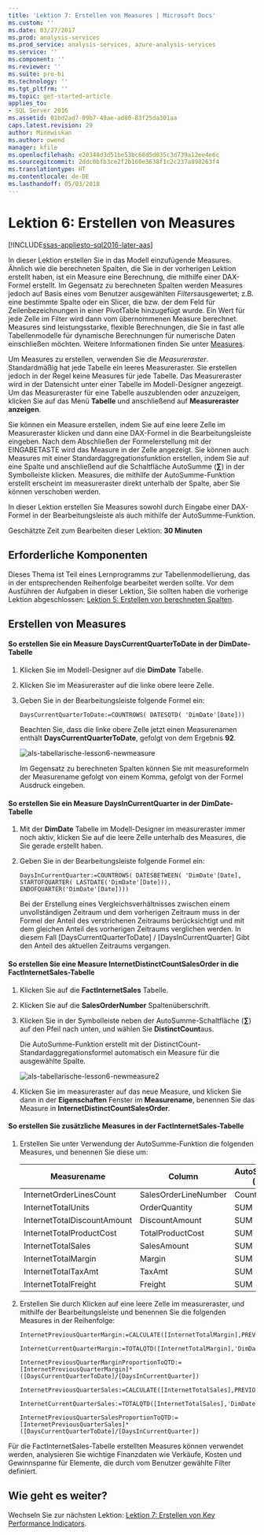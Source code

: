 ```yaml
---
title: 'Lektion 7: Erstellen von Measures | Microsoft Docs'
ms.custom: ''
ms.date: 03/27/2017
ms.prod: analysis-services
ms.prod_service: analysis-services, azure-analysis-services
ms.service: ''
ms.component: ''
ms.reviewer: ''
ms.suite: pro-bi
ms.technology: ''
ms.tgt_pltfrm: ''
ms.topic: get-started-article
applies_to:
- SQL Server 2016
ms.assetid: 01bd2ad7-09b7-49ae-ad80-83f25da301aa
caps.latest.revision: 29
author: Minewiskan
ms.author: owend
manager: kfile
ms.openlocfilehash: e20348d3d51be53bc68d5d035c3d739a12ee4e6c
ms.sourcegitcommit: 2ddc0bfb3ce2f2b160e3638f1c2c237a898263f4
ms.translationtype: HT
ms.contentlocale: de-DE
ms.lasthandoff: 05/03/2018
---
```

# <a name="lesson-6-create-measures"></a>Lektion 6: Erstellen von Measures
[!INCLUDE[ssas-appliesto-sql2016-later-aas](../includes/ssas-appliesto-sql2016-later-aas.md)]

In dieser Lektion erstellen Sie in das Modell einzufügende Measures. Ähnlich wie die berechneten Spalten, die Sie in der vorherigen Lektion erstellt haben, ist ein Measure eine Berechnung, die mithilfe einer DAX-Formel erstellt. Im Gegensatz zu berechneten Spalten werden Measures jedoch auf Basis eines vom Benutzer ausgewählten *Filters*ausgewertet; z.B. eine bestimmte Spalte oder ein Slicer, die bzw. der dem Feld für Zeilenbezeichnungen in einer PivotTable hinzugefügt wurde. Ein Wert für jede Zelle im Filter wird dann vom übernommenen Measure berechnet. Measures sind leistungsstarke, flexible Berechnungen, die Sie in fast alle Tabellenmodelle für dynamische Berechnungen für numerische Daten einschließen möchten. Weitere Informationen finden Sie unter [Measures](../analysis-services/tabular-models/measures-ssas-tabular.md).  
  
Um Measures zu erstellen, verwenden Sie die *Measureraster*. Standardmäßig hat jede Tabelle ein leeres Measureraster. Sie erstellen jedoch in der Regel keine Measures für jede Tabelle. Das Measureraster wird in der Datensicht unter einer Tabelle im Modell-Designer angezeigt. Um das Measureraster für eine Tabelle auszublenden oder anzuzeigen, klicken Sie auf das Menü **Tabelle** und anschließend auf **Measureraster anzeigen**.  
  
Sie können ein Measure erstellen, indem Sie auf eine leere Zelle im Measureraster klicken und dann eine DAX-Formel in die Bearbeitungsleiste eingeben. Nach dem Abschließen der Formelerstellung mit der EINGABETASTE wird das Measure in der Zelle angezeigt. Sie können auch Measures mit einer Standardaggregationsfunktion erstellen, indem Sie auf eine Spalte und anschließend auf die Schaltfläche AutoSumme (**∑**) in der Symbolleiste klicken. Measures, die mithilfe der AutoSumme-Funktion erstellt erscheint im measureraster direkt unterhalb der Spalte, aber Sie können verschoben werden.  
  
In dieser Lektion erstellen Sie Measures sowohl durch Eingabe einer DAX-Formel in der Bearbeitungsleiste als auch mithilfe der AutoSumme-Funktion.  
  
Geschätzte Zeit zum Bearbeiten dieser Lektion: **30 Minuten**  
  
## <a name="prerequisites"></a>Erforderliche Komponenten  
Dieses Thema ist Teil eines Lernprogramms zur Tabellenmodellierung, das in der entsprechenden Reihenfolge bearbeitet werden sollte. Vor dem Ausführen der Aufgaben in dieser Lektion, Sie sollten haben die vorherige Lektion abgeschlossen: [Lektion 5: Erstellen von berechneten Spalten](../analysis-services/lesson-5-create-calculated-columns.md).  
  
## <a name="create-measures"></a>Erstellen von Measures  
  
#### <a name="to-create-a-dayscurrentquartertodate-measure-in-the-dimdate-table"></a>So erstellen Sie ein Measure DaysCurrentQuarterToDate in der DimDate-Tabelle  
  
1.  Klicken Sie im Modell-Designer auf die **DimDate** Tabelle.  
  
2.  Klicken Sie im Measureraster auf die linke obere leere Zelle.  
  
3.  Geben Sie in der Bearbeitungsleiste folgende Formel ein:  
  
    ```
    DaysCurrentQuarterToDate:=COUNTROWS( DATESQTD( 'DimDate'[Date])) 
    ```
  
    Beachten Sie, dass die linke obere Zelle jetzt einen Measurenamen enthält **DaysCurrentQuarterToDate**, gefolgt von dem Ergebnis **92**.
    
      ![als-tabellarische-lesson6-newmeasure](../analysis-services/media/as-tabular-lesson6-newmeasure.png) 
    
    Im Gegensatz zu berechneten Spalten können Sie mit measureformeln der Measurename gefolgt von einem Komma, gefolgt von der Formel Ausdruck eingeben.

  
#### <a name="to-create-a-daysincurrentquarter-measure-in-the-dimdate-table"></a>So erstellen Sie ein Measure DaysInCurrentQuarter in der DimDate-Tabelle  
  
1.  Mit der **DimDate** Tabelle im Modell-Designer im measureraster immer noch aktiv, klicken Sie auf die leere Zelle unterhalb des Measures, die Sie gerade erstellt haben.  
  
2.  Geben Sie in der Bearbeitungsleiste folgende Formel ein:  
  
    ```
    DaysInCurrentQuarter:=COUNTROWS( DATESBETWEEN( 'DimDate'[Date], STARTOFQUARTER( LASTDATE('DimDate'[Date])), ENDOFQUARTER('DimDate'[Date])))
    ```
  
    Bei der Erstellung eines Vergleichsverhältnisses zwischen einem unvollständigen Zeitraum und dem vorherigen Zeitraum muss in der Formel der Anteil des verstrichenen Zeitraums berücksichtigt und mit dem gleichen Anteil des vorherigen Zeitraums verglichen werden. In diesem Fall [DaysCurrentQuarterToDate] / [DaysInCurrentQuarter] Gibt den Anteil des aktuellen Zeitraums vergangen.  
  
#### <a name="to-create-an-internetdistinctcountsalesorder-measure-in-the-factinternetsales-table"></a>So erstellen Sie eine Measure InternetDistinctCountSalesOrder in die FactInternetSales-Tabelle  
  
1.  Klicken Sie auf die **FactInternetSales** Tabelle.   
  
2.  Klicken Sie auf die **SalesOrderNumber** Spaltenüberschrift.  
  
3.  Klicken Sie in der Symbolleiste neben der AutoSumme-Schaltfläche (**∑**) auf den Pfeil nach unten, und wählen Sie **DistinctCount**aus.  
  
    Die AutoSumme-Funktion erstellt mit der DistinctCount-Standardaggregationsformel automatisch ein Measure für die ausgewählte Spalte.  
    
       ![als-tabellarische-lesson6-newmeasure2](../analysis-services/media/as-tabular-lesson6-newmeasure2.png)
  
4.  Klicken Sie im measureraster auf das neue Measure, und klicken Sie dann in der **Eigenschaften** Fenster im **Measurename**, benennen Sie das Measure in **InternetDistinctCountSalesOrder**. 
 
  
#### <a name="to-create-additional-measures-in-the-factinternetsales-table"></a>So erstellen Sie zusätzliche Measures in der FactInternetSales-Tabelle  
  
1.  Erstellen Sie unter Verwendung der AutoSumme-Funktion die folgenden Measures, und benennen Sie diese um:  
  
    |Measurename|Column|AutoSumme (∑)|Formel|  
    |----------------|----------|-----------------|-----------|  
    |InternetOrderLinesCount|SalesOrderLineNumber|Count|=COUNTA([SalesOrderLineNumber])|  
    |InternetTotalUnits|OrderQuantity|SUM|=SUM([OrderQuantity])|  
    |InternetTotalDiscountAmount|DiscountAmount|SUM|=SUM([DiscountAmount])|  
    |InternetTotalProductCost|TotalProductCost|SUM|=SUM([TotalProductCost])|  
    |InternetTotalSales|SalesAmount|SUM|=SUM([SalesAmount])|  
    |InternetTotalMargin|Margin|SUM|=SUM([Margin])|  
    |InternetTotalTaxAmt|TaxAmt|SUM|=SUM([TaxAmt])|  
    |InternetTotalFreight|Freight|SUM|=SUM([Freight])|  
  
2.  Erstellen Sie durch Klicken auf eine leere Zelle im measureraster, und mithilfe der Bearbeitungsleiste und benennen Sie die folgenden Measures in der Reihenfolge:  
  
      ```
      InternetPreviousQuarterMargin:=CALCULATE([InternetTotalMargin],PREVIOUSQUARTER('DimDate'[Date]))
      ```
      
      ```
      InternetCurrentQuarterMargin:=TOTALQTD([InternetTotalMargin],'DimDate'[Date])
      ```
  
      ```
      InternetPreviousQuarterMarginProportionToQTD:=[InternetPreviousQuarterMargin]*([DaysCurrentQuarterToDate]/[DaysInCurrentQuarter])
      ```
  
      ```
      InternetPreviousQuarterSales:=CALCULATE([InternetTotalSales],PREVIOUSQUARTER('DimDate'[Date]))
      ```
  
      ```
      InternetCurrentQuarterSales:=TOTALQTD([InternetTotalSales],'DimDate'[Date])
      ```
      
      ```
      InternetPreviousQuarterSalesProportionToQTD:=[InternetPreviousQuarterSales]*([DaysCurrentQuarterToDate]/[DaysInCurrentQuarter])
      ```
  
Für die FactInternetSales-Tabelle erstellten Measures können verwendet werden, analysieren Sie wichtige Finanzdaten wie Verkäufe, Kosten und Gewinnspanne für Elemente, die durch vom Benutzer gewählte Filter definiert.  
  
## <a name="whats-next"></a>Wie geht es weiter?
Wechseln Sie zur nächsten Lektion: [Lektion 7: Erstellen von Key Performance Indicators](../analysis-services/lesson-7-create-key-performance-indicators.md).  

  
